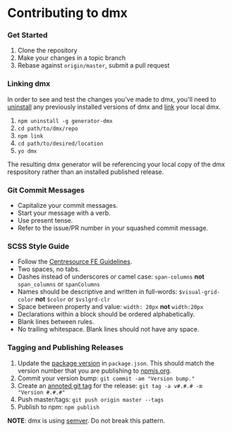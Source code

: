 # Contributing to dmx

### Get Started
1. Clone the repository
2. Make your changes in a topic branch
3. Rebase against `origin/master`, submit a pull request


### Linking dmx
In order to see and test the changes you've made to dmx, you'll need to [uninstall](https://www.npmjs.org/doc/cli/npm-uninstall.html) any previously installed versions of dmx and [link](https://www.npmjs.org/doc/cli/npm-link.html) your local dmx.

1. `npm uninstall -g generator-dmx`
2. `cd path/to/dmx/repo`
3. `npm link`
4. `cd path/to/desired/location`
5. `yo dmx`

The resulting dmx generator will be referencing your local copy of the dmx respository rather than an installed published release.


### Git Commit Messages
- Capitalize your commit messages.
- Start your message with a verb.
- Use present tense.
- Refer to the issue/PR number in your squashed commit message.


### SCSS Style Guide
- Follow the [Centresource FE Guidelines](https://sites.google.com/a/centresource.com/csintranet/Home/development/centresource-fe-dev-guide).
- Two spaces, no tabs.
- Dashes instead of underscores or camel case: `span-columns` **not** `span_columns` or `spanColumns`
- Names should be descriptive and written in full-words: `$visual-grid-color` **not** `$color` or `$vslgrd-clr`
- Space between property and value: `width: 20px` **not** `width:20px`
- Declarations within a block should be ordered alphabetically.
- Blank lines between rules.
- No trailing whitespace. Blank lines should not have any space.


### Tagging and Publishing Releases
1. Update the [package version](https://github.com/centresource/generator-dmx/blob/master/package.json#L3) in `package.json`. This should match the version number that you are publishing to [npmjs.org](https://www.npmjs.org/package/generator-dmx).
2. Commit your version bump: `git commit -am "Version bump."`
3. Create an [annoted git tag](http://git-scm.com/book/en/Git-Basics-Tagging#Annotated-Tags) for the release: `git tag -a v#.#.# -m "Version #.#.#"`
4. Push master/tags: `git push origin master --tags`
5. Publish to npm: `npm publish`

**NOTE**: dmx is using [semver](http://semver.org/). Do not break this pattern.
